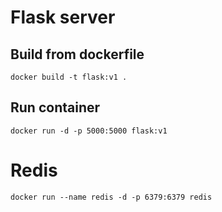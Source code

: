 # Flask server
## Build from dockerfile 
```
docker build -t flask:v1 .
```
## Run container

```
docker run -d -p 5000:5000 flask:v1
```

# Redis
```
docker run --name redis -d -p 6379:6379 redis
```